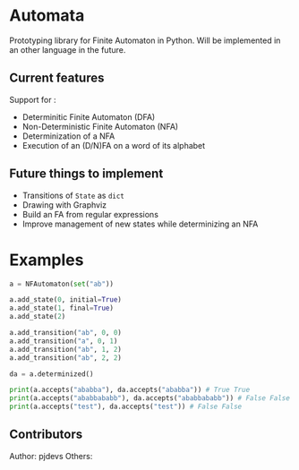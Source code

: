 # Automata

Prototyping library for Finite Automaton in Python. Will be implemented in an other language in the future.

## Current features

Support for :

- Determinitic Finite Automaton (DFA)
- Non-Deterministic Finite Automaton (NFA)
- Determinization of a NFA
- Execution of an (D/N)FA on a word of its alphabet

## Future things to implement

- Transitions of `State` as `dict`
- Drawing with Graphviz
- Build an FA from regular expressions
- Improve management of new states while determinizing an NFA

# Examples

```python
a = NFAutomaton(set("ab"))

a.add_state(0, initial=True)
a.add_state(1, final=True)
a.add_state(2)

a.add_transition("ab", 0, 0)
a.add_transition("a", 0, 1)
a.add_transition("ab", 1, 2)
a.add_transition("ab", 2, 2)

da = a.determinized()

print(a.accepts("ababba"), da.accepts("ababba")) # True True
print(a.accepts("ababbababb"), da.accepts("ababbababb")) # False False
print(a.accepts("test"), da.accepts("test")) # False False
```

## Contributors

Author: pjdevs
Others: 